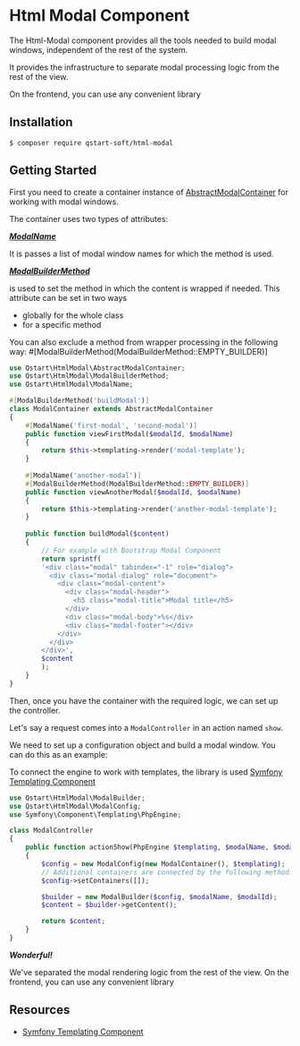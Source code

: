 Html Modal Component
====================

The Html-Modal component provides all the tools needed to build modal windows, independent of the rest of the system.

It provides the infrastructure to separate modal processing logic from the rest of the view.

On the frontend, you can use any convenient library

Installation
------------

```
$ composer require qstart-soft/html-modal
```

Getting Started
---------------

First you need to create a container instance of [AbstractModalContainer](https://github.com/qstart-soft/html-modal/blob/main/AbstractModalContainer.php) for working with modal windows.

The container uses two types of attributes:

___[ModalName](https://github.com/qstart-soft/html-modal/blob/main/ModalName.php)___

It is passes a list of modal window names for which the method is used.

___[ModalBuilderMethod](https://github.com/qstart-soft/html-modal/blob/main/ModalBuilderMethod.php)___

is used to set the method in which the content is wrapped if needed. This attribute can be set in two ways 
- globally for the whole class
- for a specific method

You can also exclude a method from wrapper processing in the following way: #[ModalBuilderMethod(ModalBuilderMethod::EMPTY_BUILDER)]

```php
use Qstart\HtmlModal\AbstractModalContainer;
use Qstart\HtmlModal\ModalBuilderMethod;
use Qstart\HtmlModal\ModalName;

#[ModalBuilderMethod('buildModal')]
class ModalContainer extends AbstractModalContainer
{
    #[ModalName('first-modal', 'second-modal')]
    public function viewFirstModal($modalId, $modalName)
    {
        return $this->templating->render('modal-template');
    }
    
    #[ModalName('another-modal')]
    #[ModalBuilderMethod(ModalBuilderMethod::EMPTY_BUILDER)]
    public function viewAnotherModal($modalId, $modalName)
    {
        return $this->templating->render('another-modal-template');
    }
    
    public function buildModal($content)
    {
        // For example with Bootstrap Modal Component
        return sprintf(
        '<div class="modal" tabindex="-1" role="dialog">
          <div class="modal-dialog" role="document">
            <div class="modal-content">
              <div class="modal-header">
                <h5 class="modal-title">Modal title</h5>
              </div>
              <div class="modal-body">%s</div>
              <div class="modal-footer"></div>
            </div>
          </div>
        </div>',
        $content
        );
    }
}
``` 
Then, once you have the container with the required logic, we can set up the controller.

Let's say a request comes into a `ModalController` in an action named `show`.

We need to set up a configuration object and build a modal window.
You can do this as an example:

To connect the engine to work with templates, the library is used [Symfony Templating Component](https://packagist.org/packages/symfony/templating)

```php
use Qstart\HtmlModal\ModalBuilder;
use Qstart\HtmlModal\ModalConfig;
use Symfony\Component\Templating\PhpEngine;

class ModalController
{
    public function actionShow(PhpEngine $templating, $modalName, $modalId = null)
    {
        $config = new ModalConfig(new ModalContainer(), $templating);
        // Additional containers are connected by the following method:
        $config->setContainers([]);

        $builder = new ModalBuilder($config, $modalName, $modalId);
        $content = $builder->getContent();

        return $content;
    }
}
```
___Wonderful!___

We've separated the modal rendering logic from the rest of the view. On the frontend, you can use any convenient library

Resources
---------

* [Symfony Templating Component](https://packagist.org/packages/symfony/templating)